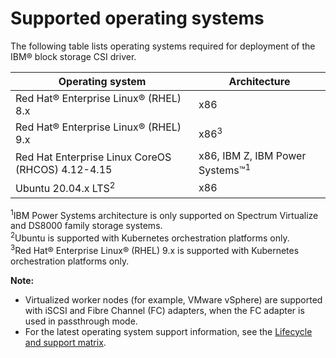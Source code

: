 # Supported operating systems

The following table lists operating systems required for deployment of the IBM® block storage CSI driver.

| Operating system                                  |Architecture|
|---------------------------------------------------|------------|
| Red Hat® Enterprise Linux® (RHEL) 8.x             |x86|
| Red Hat® Enterprise Linux® (RHEL) 9.x             |x86<sup>3</sup>|
| Red Hat Enterprise Linux CoreOS (RHCOS) 4.12-4.15 |x86, IBM Z, IBM Power Systems™<sup>1</sup>|
| Ubuntu 20.04.x LTS<sup>2</sup>                    |x86|

<sup>1</sup>IBM Power Systems architecture is only supported on Spectrum Virtualize and DS8000 family storage systems.<br/>
<sup>2</sup>Ubuntu is supported with Kubernetes orchestration platforms only.<br/>
<sup>3</sup>Red Hat® Enterprise Linux® (RHEL) 9.x is supported with Kubernetes orchestration platforms only.<br/>

**Note:** 
- Virtualized worker nodes (for example, VMware vSphere) are supported with iSCSI and Fibre Channel (FC) adapters, when the FC adapter is used in passthrough mode.
- For the latest operating system support information, see the [Lifecycle and support matrix](https://www.ibm.com/docs/en/stg-block-csi-driver?topic=SSRQ8T/landing/csi_lifecycle_support_matrix.html).


